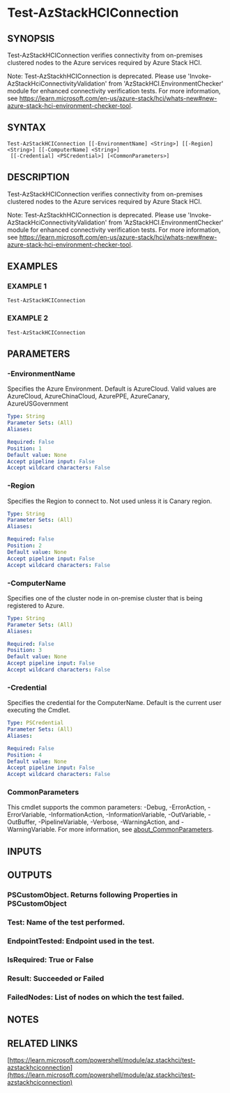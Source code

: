 ﻿---
external help file: Az.StackHCI-help.xml
Module Name: Az.StackHCI
online version: https://learn.microsoft.com/powershell/module/az.stackhci/test-azstackhciconnection
schema: 2.0.0
---

# Test-AzStackHCIConnection

## SYNOPSIS
Test-AzStackHCIConnection verifies connectivity from on-premises clustered nodes to the Azure services required by Azure Stack HCI.

Note: Test-AzStackhHCIConnection is deprecated.
Please use 'Invoke-AzStackHciConnectivityValidation' from 'AzStackHCI.EnvironmentChecker' module for enhanced connectivity verification tests.
For more information, see https://learn.microsoft.com/en-us/azure-stack/hci/whats-new#new-azure-stack-hci-environment-checker-tool.

## SYNTAX

```
Test-AzStackHCIConnection [[-EnvironmentName] <String>] [[-Region] <String>] [[-ComputerName] <String>]
 [[-Credential] <PSCredential>] [<CommonParameters>]
```

## DESCRIPTION
Test-AzStackHCIConnection verifies connectivity from on-premises clustered nodes to the Azure services required by Azure Stack HCI.

Note: Test-AzStackhHCIConnection is deprecated.
Please use 'Invoke-AzStackHciConnectivityValidation' from 'AzStackHCI.EnvironmentChecker' module for enhanced connectivity verification tests.
For more information, see https://learn.microsoft.com/en-us/azure-stack/hci/whats-new#new-azure-stack-hci-environment-checker-tool.

## EXAMPLES

### EXAMPLE 1
```
Test-AzStackHCIConnection
```

### EXAMPLE 2
```
Test-AzStackHCIConnection
```

## PARAMETERS

### -EnvironmentName
Specifies the Azure Environment.
Default is AzureCloud.
Valid values are AzureCloud, AzureChinaCloud, AzurePPE, AzureCanary, AzureUSGovernment

```yaml
Type: String
Parameter Sets: (All)
Aliases:

Required: False
Position: 1
Default value: None
Accept pipeline input: False
Accept wildcard characters: False
```

### -Region
Specifies the Region to connect to.
Not used unless it is Canary region.

```yaml
Type: String
Parameter Sets: (All)
Aliases:

Required: False
Position: 2
Default value: None
Accept pipeline input: False
Accept wildcard characters: False
```

### -ComputerName
Specifies one of the cluster node in on-premise cluster that is being registered to Azure.

```yaml
Type: String
Parameter Sets: (All)
Aliases:

Required: False
Position: 3
Default value: None
Accept pipeline input: False
Accept wildcard characters: False
```

### -Credential
Specifies the credential for the ComputerName.
Default is the current user executing the Cmdlet.

```yaml
Type: PSCredential
Parameter Sets: (All)
Aliases:

Required: False
Position: 4
Default value: None
Accept pipeline input: False
Accept wildcard characters: False
```

### CommonParameters
This cmdlet supports the common parameters: -Debug, -ErrorAction, -ErrorVariable, -InformationAction, -InformationVariable, -OutVariable, -OutBuffer, -PipelineVariable, -Verbose, -WarningAction, and -WarningVariable. For more information, see [about_CommonParameters](http://go.microsoft.com/fwlink/?LinkID=113216).

## INPUTS

## OUTPUTS

### PSCustomObject. Returns following Properties in PSCustomObject
### Test: Name of the test performed.
### EndpointTested: Endpoint used in the test.
### IsRequired: True or False
### Result: Succeeded or Failed
### FailedNodes: List of nodes on which the test failed.
## NOTES

## RELATED LINKS

[https://learn.microsoft.com/powershell/module/az.stackhci/test-azstackhciconnection](https://learn.microsoft.com/powershell/module/az.stackhci/test-azstackhciconnection)

